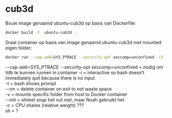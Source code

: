 # cub3d

Bouw image genaamd ubuntu-cub3d op basis van Dockerfile:
```bash
docker build -t  ubuntu-cub3d .
```

Draai container op basis van image genaamd  ubuntu-cub3d met mounted eigen folder:
```bash
docker run --cap-add=SYS_PTRACE --security-opt seccomp=unconfined -it --rm --init -v "$PWD:/pwd"  ubuntu-cub3d sh -c "cd /pwd; bash"
```
--cap-add=SYS_PTRACE --security-opt seccomp=unconfined = nodig om lldb te kunnen runnen in container
-i = interactive so bash doesn’t immediately quit because there is no input\
-t = bash shows prompt\
--rm = delete container on exit to not waste space\
-v = mounts specific folder from host to Docker container\
--init = shiieet snap het nut niet, maar Noah gebruikt het\
-c = CPU shares (relative weight) ???\
sh = ?


<!-- makefile maken -->
<!-- criterion toevoegen -->
<!-- tests toevoegen -->
<!-- fix dat tokenizer map tokenized -->
<!-- maak daarna checker voor type, die gaat fail map handelen -->
<!-- voeg andere checks toe van schrift -->